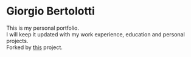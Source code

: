 # Giorgio Bertolotti

This is my personal portfolio.  
I will keep it updated with my work experience, education and personal projects.  
Forked by [this](https://github.com/RyanFitzgerald/devportfolio-template) project.